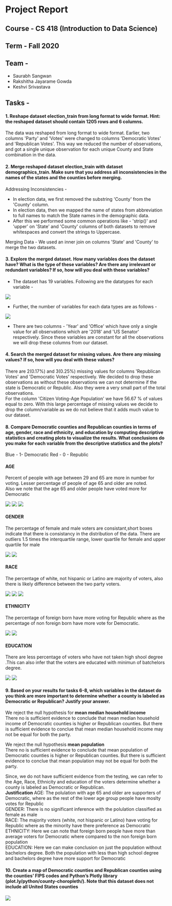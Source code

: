 # Project Report
## Course - CS 418 (Introduction to Data Science)
## Term - Fall 2020

## Team - 
- Saurabh Sangwan
- Rakshitha Jayarame Gowda
- Keshvi Srivastava

## Tasks - 
#### 1. Reshape dataset election_train from long format to wide format. Hint: the reshaped dataset should contain 1205 rows and 6 columns.
The data was reshaped from long format to wide format. Earlier, two columns 'Party' and 'Votes'
were changed to columns 'Democratic Votes' and 'Republican Votes'. This way we reduced the number of observations, and 
got a single unique observation for each unique County and State combination in the data.
#### 2. Merge reshaped dataset election_train with dataset demographics_train. Make sure that you address all inconsistencies in the names of the states and the counties before merging.
Addressing Inconsistencies - 
- In election data, we first removed the substring 'County' from the 'County' column. 
- In election data, then we mapped the name of states from abbreviation to full names to match the State names in the demographic data.
- After this we performed some common operations like - 'strip()' and 'upper'
on 'State' and 'County' columns of both datasets to remove whitespaces and convert the strings
  to Uppercase.
  
Merging Data - 
We used an inner join on columns 'State' and 'County' to merge the two datasets.

#### 3. Explore the merged dataset. How many variables does the dataset have? What is the type of these variables? Are there any irrelevant or redundant variables? If so, how will you deal with these variables?
- The dataset has 19 variables. Following are the datatypes for each variable - 

![](images/data_types.png)

- Further, the number of variables for each data types are as follows -
  
![](images/count_data_types.png)

- There are two columns - 'Year' and 'Office' which have only a single value 
for all observations which are '2018' and 'US Senator' respectively. Since these
  variables are constant for all the observations we will drop these columns from our dataset.

#### 4. Search the merged dataset for missing values. Are there any missing values? If so, how will you deal with these values?
There are 2(0.17%) and 3(0.25%) missing values for columns 'Republican Votes' and 'Democratic Votes' 
respectively. We decided to drop these observations as without these observations we can not 
determine if the state is Democratic or Republic. Also they were a very small part of the total
observations.<br>
For the column 'Citizen Voting-Age Population' we have 56.67 % of values equal to
zero. With this large percentage of missing values we decide to drop the column/variable 
as we do not believe that it adds much value to our dataset.

#### 8. Compare Democratic counties and Republican counties in terms of age, gender, race and ethnicity, and education by computing descriptive statistics and creating plots to visualize the results. What conclusions do you make for each variable from the descriptive statistics and the plots?
Blue - 1- Democratic
Red - 0 - Republic

#### AGE
Percent of people with age between 29 and 65 are more in number for voting. Lesser percentage of people of age 65 and older are noted.  
Also we note that the age 65 and older people have voted more for Democratic

![](images/Age1.png)  ![](images/Age2.png) ![](images/Age3.png)

#### GENDER
The percentage of female and male voters are consistant,short boxes indicate that there is consistancy in the distribution of the data.
There are outliers 1.5 times the interquartile range, lower quartile for female and upper quartile for male

![](images/Gender1.png)  ![](images/Gender2.png)

#### RACE
The percentage of white, not hispanic or Latino are majority of voters, also there is likely difference between the two party voters.

![](images/Race1.png)  ![](images/Race2.png) ![](images/Race3.png)

#### ETHNICITY
The percentage of foreign born have more voting for Republic where as the percentage of non foreign born have more vote for Democratic.

![](images/Ethnicity1.png)  ![](images/Ethnicity2.png) 

#### EDUCATION
There are less percentage of voters who have not taken high shool degree .This can also infer that the voters are educated with minimun of batchelors degree.

![](images/Education1.png)  ![](images/Education2.png) 

#### 9. Based on your results for tasks 6-8, which variables in the dataset do you think are more important to determine whether a county is labeled as Democratic or Republican? Justify your answer.
We reject the null hypothesis for <b>mean median household income</b> <br>
There no is sufficient evidence to conclude that mean median household income of Democratic counties is higher or Republican counties.
But there is sufficient evidence to conclue that mean median household income may not be equal for both the party. <br>

We reject the null hypothesis <b>mean population</b> <br>
There no is sufficient evidence to conclude that mean population of Democratic counties is higher or Republican counties.
But there is sufficient evidence to conclue that mean population may not be equal for both the party. <br>

Since, we do not have sufficient evidence from the testing, we can refer to the Age, Race, Ethnicity and education of the voters determine whether a county is labeled as Democratic or Republican. <br>
<b>Justification</b>
AGE: The polulation with age 65 and older are supporters of Democratic, where as the rest of the lower age group people have moslty votes for Republic <br>
GENDER: There is no significant inference with the polulation classified as female as male <br>
RACE: The majority voters (white, not hispanic or Latino) have voting for Republic where as the minority have there preference as Democratic<br>
ETHNICITY: Here we can note that foreign born people have more than average voters for Democratic where compared to the non foreign born population <br>
EDUCATION: Here we can make conclusion on just the population without bachelors degree. Both the population with less than high school degree and bachelors degree have more support for Democratic


#### 10. Create a map of Democratic counties and Republican counties using the counties’ FIPS codes and Python’s Plotly library (plot.ly/python/county-choropleth/). Note that this dataset does not include all United States counties
![](images/newplot.png) 


